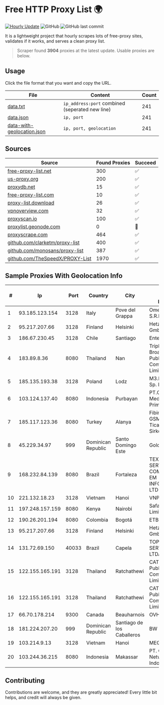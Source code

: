 
# Free HTTP Proxy List 🌍

[![Hourly Update](https://github.com/mertguvencli/http-proxy-list/actions/workflows/main.yml/badge.svg?branch=main)](https://github.com/mertguvencli/http-proxy-list/actions/workflows/main.yml)
![GitHub](https://img.shields.io/github/license/mertguvencli/http-proxy-list)
![GitHub last commit](https://img.shields.io/github/last-commit/mertguvencli/http-proxy-list)

It is a lightweight project that hourly scrapes lots of free-proxy sites, validates if it works, and serves a clean proxy list.


> Scraper found **3904** proxies at the latest update. Usable proxies are below.

## Usage

Click the file format that you want and copy the URL.


|File|Content|Count|
|----|-------|-----|
|[data.txt](https://raw.githubusercontent.com/mertguvencli/http-proxy-list/main/proxy-list/data.txt)|`ip_address:port` combined (seperated new line)|241|
|[data.json](https://raw.githubusercontent.com/mertguvencli/http-proxy-list/main/proxy-list/data.json)|`ip, port`|241|
|[data-with-geolocation.json](https://raw.githubusercontent.com/mertguvencli/http-proxy-list/main/proxy-list/data-with-geolocation.json)|`ip, port, geolocation`|241|

## Sources

|Source|Found Proxies|Succeed|
|------|-------------|-------|
|[free-proxy-list.net](https://free-proxy-list.net)|300|✅|
|[us-proxy.org](https://www.us-proxy.org)|200|✅|
|[proxydb.net](http://proxydb.net)|15|✅|
|[free-proxy-list.com](https://free-proxy-list.com/?page=&port=&type%5B%5D=http&type%5B%5D=https&up_time=0&search=Search)|10|✅|
|[proxy-list.download](https://www.proxy-list.download/HTTP)|26|✅|
|[vpnoverview.com](https://vpnoverview.com/privacy/anonymous-browsing/free-proxy-servers)|32|✅|
|[proxyscan.io](https://www.proxyscan.io)|100|✅|
|[proxylist.geonode.com](https://proxylist.geonode.com/api/proxy-list?limit=300&page=1&sort_by=lastChecked&sort_type=desc&protocols=http,https)|0|🚫|
|[proxyscrape.com](https://api.proxyscrape.com/v2/?request=displayproxies&protocol=http&timeout=10000&country=all&ssl=all&anonymity=all)|464|✅|
|[github.com/clarketm/proxy-list](https://raw.githubusercontent.com/clarketm/proxy-list/master/proxy-list-raw.txt)|400|✅|
|[github.com/monosans/proxy-list](https://raw.githubusercontent.com/monosans/proxy-list/main/proxies/http.txt)|387|✅|
|[github.com/TheSpeedX/PROXY-List](https://raw.githubusercontent.com/TheSpeedX/PROXY-List/master/http.txt)|1970|✅|


## Sample Proxies With Geolocation Info

|#|Ip|Port|Country|City|Internet Service Provider|
|-|--|----|-------|----|-------------------------|
|1|93.185.123.154|3128|Italy|Pove del Grappa|Omegacom S.R.L.S.|
|2|95.217.207.66|3128|Finland|Helsinki|Hetzner Online GmbH|
|3|186.67.230.45|3128|Chile|Santiago|Entel Chile S.A.|
|4|183.89.8.36|8080|Thailand|Nan|Triple T Broadband Public Company Limited|
|5|185.135.193.38|3128|Poland|Lodz|M3.NET Sp. zoo Sp. K.|
|6|103.124.137.40|8080|Indonesia|Purbayan|PT.Global Media Data Prima|
|7|185.117.123.36|8080|Turkey|Alanya|Fibim Fibernet GSM Sanayi VE Ticaret Anonim Sirketi|
|8|45.229.34.97|999|Dominican Republic|Santo Domingo Este|Gold Data C.A.|
|9|168.232.84.139|8080|Brazil|Fortaleza|TEX NET SERVIÇOS DE COMUNICAÇÃO EM INFORMATICA LTD|
|10|221.132.18.23|3128|Vietnam|Hanoi|VNPT|
|11|197.248.157.159|8080|Kenya|Nairobi|Safaricom Limited|
|12|190.26.201.194|8080|Colombia|Bogotá|ETB - Colombia|
|13|95.217.207.66|3128|Finland|Helsinki|Hetzner Online GmbH|
|14|131.72.69.150|40033|Brazil|Capela|TOP NET SERVIÔOS LTDA|
|15|122.155.165.191|3128|Thailand|Ratchathewi|CAT Telecom Public Company Limited|
|16|122.155.165.191|3128|Thailand|Ratchathewi|CAT Telecom Public Company Limited|
|17|66.70.178.214|9300|Canada|Beauharnois|OVH SAS|
|18|181.224.207.20|999|Dominican Republic|Santiago de los Caballeros|BW TELECOM|
|19|103.214.9.13|3128|Vietnam|Hanoi|MEGACORE|
|20|103.244.36.215|8080|Indonesia|Makassar|PT. Cross Network Indonesia|



## Contributing

Contributions are welcome, and they are greatly appreciated! Every
little bit helps, and credit will always be given.

